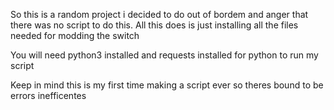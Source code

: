 So this is a random project i decided to do out of bordem and anger that there was no script to do this.  All this does is just installing all the files needed for modding the switch

You will need python3 installed and requests installed for python to run my script 

Keep in mind this is my first time making a script ever so theres bound to be errors inefficentes
